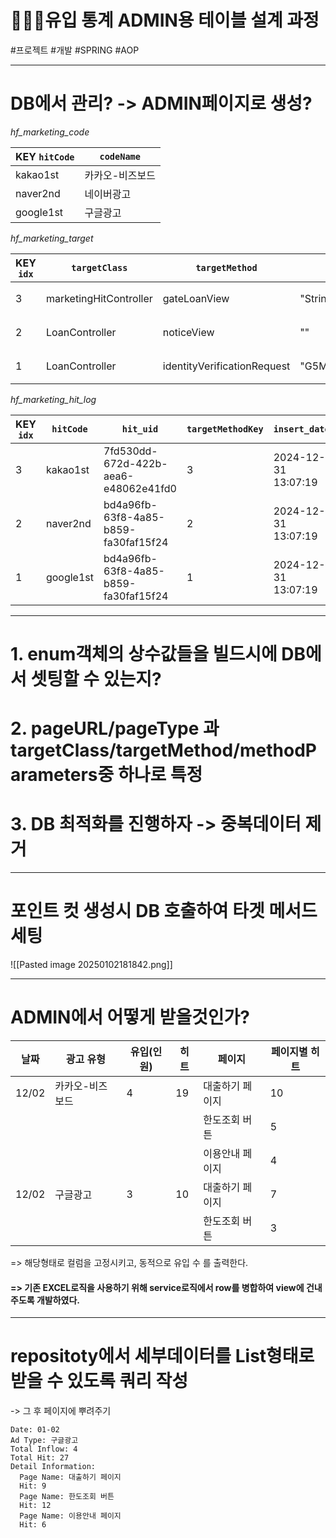 
# 👩‍👧‍👦유입 통계 ADMIN용 테이블 설계 과정

#프로젝트 #개발 #SPRING #AOP

---

# DB에서 관리? -> ADMIN페이지로 생성?

*hf_marketing_code*

| KEY `hitCode` | `codeName` |
| ------------- | ---------- |
| kakao1st      | 카카오-비즈보드   |
| naver2nd      | 네이버광고      |
| google1st     | 구글광고       |

*hf_marketing_target*

| KEY `idx` | `targetClass`          | `targetMethod`              | `methodParameters`             | `pageName` |
| --------- | ---------------------- | --------------------------- | ------------------------------ | ---------- |
| 3         | marketingHitController | gateLoanView                | "String","HttpServletResponse" | 대출하기 페이지   |
| 2         | LoanController         | noticeView                  | ""                             | 한도조회 버튼    |
| 1         | LoanController         | identityVerificationRequest | "G5Member"                     | 한도조회 확인버튼  |

*hf_marketing_hit_log*

| KEY `idx` | `hitCode` | `hit_uid`                            | `targetMethodKey` | `insert_date`       |
| --------- | --------- | ------------------------------------ | ----------------- | ------------------- |
| 3         | kakao1st  | 7fd530dd-672d-422b-aea6-e48062e41fd0 | 3                 | 2024-12-31 13:07:19 |
| 2         | naver2nd  | bd4a96fb-63f8-4a85-b859-fa30faf15f24 | 2                 | 2024-12-31 13:07:19 |
| 1         | google1st | bd4a96fb-63f8-4a85-b859-fa30faf15f24 | 1                 | 2024-12-31 13:07:19 |


---
# 1. enum객체의 상수값들을 빌드시에 DB에서 셋팅할 수 있는지?
# 2. pageURL/pageType 과 targetClass/targetMethod/methodParameters중 하나로 특정
# 3. DB 최적화를 진행하자 -> 중복데이터 제거

---

# 포인트 컷 생성시 DB 호출하여 타겟 메서드 세팅
![[Pasted image 20250102181842.png]]

---

# ADMIN에서 어떻게 받을것인가?
| 날짜    | 광고 유형    | 유입(인원) | 히트  | 페이지      | 페이지별 히트 |
| ----- | -------- | ------ | --- | -------- | ------- |
| 12/02 | 카카오-비즈보드 | 4      | 19  | 대출하기 페이지 | 10      |
|       |          |        |     | 한도조회 버튼  | 5       |
|       |          |        |     | 이용안내 페이지 | 4       |
| 12/02 | 구글광고     | 3      | 10  | 대출하기 페이지 | 7       |
|       |          |        |     | 한도조회 버튼  | 3       |

=> 해당형태로 컬럼을 고정시키고, 동적으로 유입 수 를 출력한다.
#### =>  기존 EXCEL로직을 사용하기 위해 service로직에서 row를 병합하여 view에 건내주도록 개발하였다.

---

# repositoty에서 세부데이터를 List형태로 받을 수 있도록 쿼리 작성
-> 그 후 페이지에 뿌려주기

```
Date: 01-02
Ad Type: 구글광고
Total Inflow: 4
Total Hit: 27
Detail Information:
  Page Name: 대출하기 페이지
  Hit: 9
  Page Name: 한도조회 버튼
  Hit: 12
  Page Name: 이용안내 페이지
  Hit: 6
```

